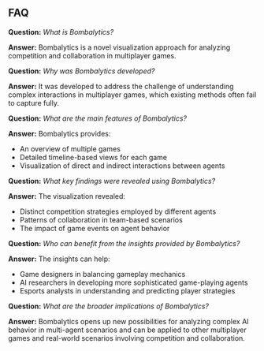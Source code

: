 ## FAQ

**Question:** _What is Bombalytics?_

**Answer:** Bombalytics is a novel visualization approach for analyzing competition and collaboration in multiplayer games.

**Question:** _Why was Bombalytics developed?_

**Answer:** It was developed to address the challenge of understanding complex interactions in multiplayer games, which existing methods often fail to capture fully.

**Question:** _What are the main features of Bombalytics?_

**Answer:** Bombalytics provides:

- An overview of multiple games
- Detailed timeline-based views for each game
- Visualization of direct and indirect interactions between agents

**Question:** _What key findings were revealed using Bombalytics?_

**Answer:** The visualization revealed:

- Distinct competition strategies employed by different agents
- Patterns of collaboration in team-based scenarios
- The impact of game events on agent behavior

**Question:** _Who can benefit from the insights provided by Bombalytics?_

**Answer:** The insights can help:

- Game designers in balancing gameplay mechanics
- AI researchers in developing more sophisticated game-playing agents
- Esports analysts in understanding and predicting player strategies

**Question:** _What are the broader implications of Bombalytics?_

**Answer:** Bombalytics opens up new possibilities for analyzing complex AI behavior in multi-agent scenarios and can be applied to other multiplayer games and real-world scenarios involving competition and collaboration.
